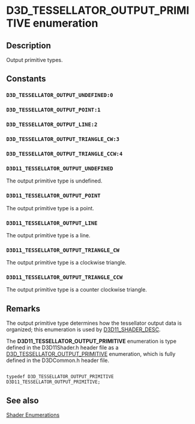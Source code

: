# D3D_TESSELLATOR_OUTPUT_PRIMITIVE enumeration

## Description

Output primitive types.

## Constants

### `D3D_TESSELLATOR_OUTPUT_UNDEFINED:0`

### `D3D_TESSELLATOR_OUTPUT_POINT:1`

### `D3D_TESSELLATOR_OUTPUT_LINE:2`

### `D3D_TESSELLATOR_OUTPUT_TRIANGLE_CW:3`

### `D3D_TESSELLATOR_OUTPUT_TRIANGLE_CCW:4`

### `D3D11_TESSELLATOR_OUTPUT_UNDEFINED`

The output primitive type is undefined.

### `D3D11_TESSELLATOR_OUTPUT_POINT`

The output primitive type is a point.

### `D3D11_TESSELLATOR_OUTPUT_LINE`

The output primitive type is a line.

### `D3D11_TESSELLATOR_OUTPUT_TRIANGLE_CW`

The output primitive type is a clockwise triangle.

### `D3D11_TESSELLATOR_OUTPUT_TRIANGLE_CCW`

The output primitive type is a counter clockwise triangle.

## Remarks

The output primitive type determines how the tessellator output data is organized; this enumeration is used by [D3D11_SHADER_DESC](https://learn.microsoft.com/windows/desktop/api/d3d11shader/ns-d3d11shader-d3d11_shader_desc).

The **D3D11_TESSELLATOR_OUTPUT_PRIMITIVE** enumeration is type defined in the D3D11Shader.h header file as a [D3D_TESSELLATOR_OUTPUT_PRIMITIVE](https://learn.microsoft.com/windows/desktop/api/d3dcommon/ne-d3dcommon-d3d_tessellator_output_primitive) enumeration, which is fully defined in the D3DCommon.h header file.

```

typedef D3D_TESSELLATOR_OUTPUT_PRIMITIVE D3D11_TESSELLATOR_OUTPUT_PRIMITIVE;
```

## See also

[Shader Enumerations](https://learn.microsoft.com/windows/desktop/direct3d11/d3d11-graphics-reference-shader-enums)